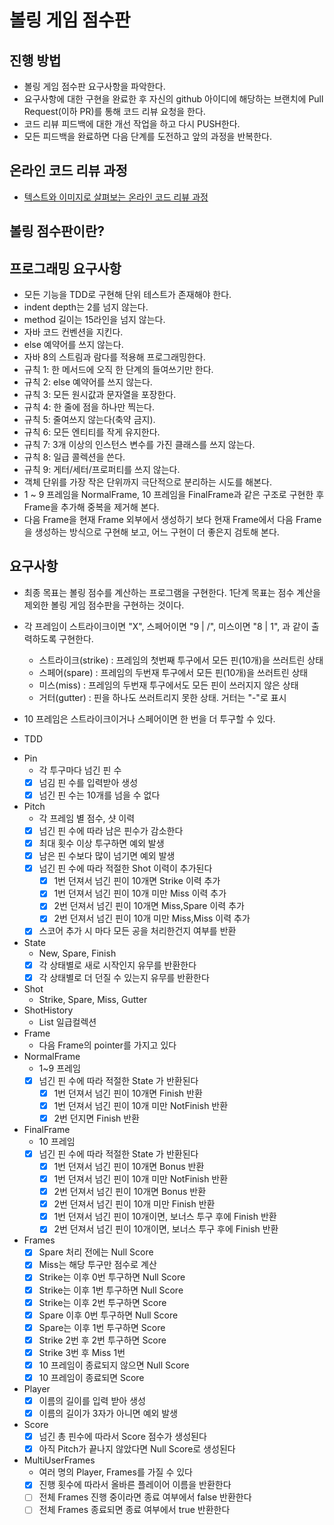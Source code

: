 # 볼링 게임 점수판
## 진행 방법
* 볼링 게임 점수판 요구사항을 파악한다.
* 요구사항에 대한 구현을 완료한 후 자신의 github 아이디에 해당하는 브랜치에 Pull Request(이하 PR)를 통해 코드 리뷰 요청을 한다.
* 코드 리뷰 피드백에 대한 개선 작업을 하고 다시 PUSH한다.
* 모든 피드백을 완료하면 다음 단계를 도전하고 앞의 과정을 반복한다.

## 온라인 코드 리뷰 과정
* [텍스트와 이미지로 살펴보는 온라인 코드 리뷰 과정](https://github.com/next-step/nextstep-docs/tree/master/codereview)

## 볼링 점수판이란?

## 프로그래밍 요구사항
* 모든 기능을 TDD로 구현해 단위 테스트가 존재해야 한다.
* indent depth는 2를 넘지 않는다.
* method 길이는 15라인을 넘지 않는다.
* 자바 코드 컨벤션을 지킨다.
* else 예약어를 쓰지 않는다.
* 자바 8의 스트림과 람다를 적용해 프로그래밍한다.
* 규칙 1: 한 메서드에 오직 한 단계의 들여쓰기만 한다.
* 규칙 2: else 예약어를 쓰지 않는다.
* 규칙 3: 모든 원시값과 문자열을 포장한다.
* 규칙 4: 한 줄에 점을 하나만 찍는다.
* 규칙 5: 줄여쓰지 않는다(축약 금지).
* 규칙 6: 모든 엔티티를 작게 유지한다.
* 규칙 7: 3개 이상의 인스턴스 변수를 가진 클래스를 쓰지 않는다.
* 규칙 8: 일급 콜렉션을 쓴다.
* 규칙 9: 게터/세터/프로퍼티를 쓰지 않는다.
* 객체 단위를 가장 작은 단위까지 극단적으로 분리하는 시도를 해본다.
* 1 ~ 9 프레임을 NormalFrame, 10 프레임을 FinalFrame과 같은 구조로 구현한 후 Frame을 추가해 중복을 제거해 본다.
* 다음 Frame을 현재 Frame 외부에서 생성하기 보다 현재 Frame에서 다음 Frame을 생성하는 방식으로 구현해 보고, 어느 구현이 더 좋은지 검토해 본다.

## 요구사항
* 최종 목표는 볼링 점수를 계산하는 프로그램을 구현한다. 1단계 목표는 점수 계산을 제외한 볼링 게임 점수판을 구현하는 것이다.
* 각 프레임이 스트라이크이면 "X", 스페어이면 "9 | /", 미스이면 "8 | 1", 과 같이 출력하도록 구현한다.
  * 스트라이크(strike) : 프레임의 첫번째 투구에서 모든 핀(10개)을 쓰러트린 상태
  * 스페어(spare) : 프레임의 두번재 투구에서 모든 핀(10개)을 쓰러트린 상태
  * 미스(miss) : 프레임의 두번재 투구에서도 모든 핀이 쓰러지지 않은 상태
  * 거터(gutter) : 핀을 하나도 쓰러트리지 못한 상태. 거터는 "-"로 표시
* 10 프레임은 스트라이크이거나 스페어이면 한 번을 더 투구할 수 있다.

* TDD
- Pin
  - 각 투구마다 넘긴 핀 수
  - [X] 넘김 핀 수를 입력받아 생성
  - [X] 넘긴 핀 수는 10개를 넘을 수 없다
- Pitch
  - 각 프레임 별 점수, 샷 이력
  - [X] 넘긴 핀 수에 따라 남은 핀수가 감소한다
  - [X] 최대 횟수 이상 투구하면 예외 발생
  - [X] 남은 핀 수보다 많이 넘기면 예외 발생
  - [X] 넘긴 핀 수에 따라 적절한 Shot 이력이 추가된다
    - [X] 1번 던져서 넘긴 핀이 10개면 Strike 이력 추가
    - [X] 1번 던져서 넘긴 핀이 10개 미만 Miss 이력 추가
    - [X] 2번 던져서 넘긴 핀이 10개면 Miss,Spare 이력 추가
    - [X] 2번 던져서 넘긴 핀이 10개 미만 Miss,Miss 이력 추가
  - [X] 스코어 추가 시 마다 모든 공을 처리한건지 여부를 반환
- State
  - New, Spare, Finish
  - [X] 각 상태별로 새로 시작인지 유무를 반환한다
  - [X] 각 상태별로 더 던질 수 있는지 유무를 반환한다
- Shot
  - Strike, Spare, Miss, Gutter
- ShotHistory
  - List<Shot> 일급컬렉션
- Frame
  - 다음 Frame의 pointer를 가지고 있다
- NormalFrame
  - 1~9 프레임
  - [X] 넘긴 핀 수에 따라 적절한 State 가 반환된다
    - [X] 1번 던져서 넘긴 핀이 10개면 Finish 반환
    - [X] 1번 던져서 넘긴 핀이 10개 미만 NotFinish 반환
    - [X] 2번 던지면 Finish 반환
- FinalFrame
  - 10 프레임
  - [X] 넘긴 핀 수에 따라 적절한 State 가 반환된다
    - [X] 1번 던져서 넘긴 핀이 10개면 Bonus 반환
    - [X] 1번 던져서 넘긴 핀이 10개 미만 NotFinish 반환
    - [X] 2번 던져서 넘긴 핀이 10개면 Bonus 반환
    - [X] 2번 던져서 넘긴 핀이 10개 미만 Finish 반환
    - [X] 1번 던져서 넘긴 핀이 10개이면, 보너스 투구 후에 Finish 반환
    - [X] 2번 던져서 넘긴 핀이 10개이면, 보너스 투구 후에 Finish 반환
- Frames
  - [X] Spare 처리 전에는 Null Score
  - [X] Miss는 해당 투구만 점수로 계산
  - [X] Strike는 이후 0번 투구하면 Null Score
  - [X] Strike는 이후 1번 투구하면 Null Score
  - [X] Strike는 이후 2번 투구하면 Score
  - [X] Spare 이후 0번 투구하면 Null Score
  - [X] Spare는 이후 1번 투구하면 Score
  - [X] Strike 2번 후 2번 투구하면 Score
  - [X] Strike 3번 후 Miss 1번
  - [X] 10 프레임이 종료되지 않으면 Null Score
  - [X] 10 프레임이 종료되면 Score
- Player
    - [X] 이름의 길이를 입력 받아 생성
    - [X] 이름의 길이가 3자가 아니면 예외 발생
- Score
  - [X] 넘긴 총 핀수에 따라서 Score 점수가 생성된다
  - [X] 아직 Pitch가 끝나지 않았다면 Null Score로 생성된다
- MultiUserFrames
  - 여러 명의 Player, Frames를 가질 수 있다
  - [X] 진행 횟수에 따라서 올바른 플레이어 이름을 반환한다
  - [ ] 전체 Frames 진행 중이라면 종료 여부에서 false 반환한다
  - [ ] 전체 Frames 종료되면 종료 여부에서 true 반환한다
